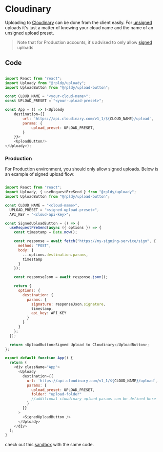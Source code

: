 # Cloudinary

Uploading to [Cloudinary](https://cloudinary.com) can be done from the client easily.
For [unsigned](https://cloudinary.com/documentation/upload_images#unsigned_upload) uploads it's just a matter of knowing your cloud name and the name of an unsigned upload preset.

> Note that for Production accounts, it's advised to only allow [signed](https://cloudinary.com/documentation/upload_images#generating_authentication_signatures) uploads

## Code

```javascript

import React from "react";
import Uploady from "@rpldy/uploady";
import UploadButton from "@rpldy/upload-button";

const CLOUD_NAME = "<your-cloud-name>";
const UPLOAD_PRESET = "<your-upload-preset>";

const App = () => (<Uploady
    destination={{ 
        url: `https://api.cloudinary.com/v1_1/${CLOUD_NAME}/upload`,
        params: {
            upload_preset: UPLOAD_PRESET,
        }
    }}>
    <UploadButton/>
</Uploady>);

```

### Production 

For Production environment, you should only allow signed uploads. 
Below is an example of signed upload flow:

```javascript

import React from "react";
import Uploady, { useRequestPreSend } from "@rpldy/uploady";
import UploadButton from "@rpldy/upload-button";

const CLOUD_NAME = "<cloud-name>",
  UPLOAD_PRESET = "<signed-upload-preset>",
  API_KEY = "<cloud-api-key>";

const SignedUploadButton = () => {
  useRequestPreSend(async ({ options }) => {
    const timestamp = Date.now();

    const response = await fetch("https://my-signing-service/sign", {
      method: "POST",
      body: {
        ...options.destination.params,
        timestamp
      }
    });

    const responseJson = await response.json();

    return {
      options: {
        destination: {
          params: {
            signature: responseJson.signature,
            timestamp,
            api_key: API_KEY
          }
        }
      }
    };
  });

  return <UploadButton>Signed Upload to Cloudinary</UploadButton>;
};

export default function App() {
  return (
    <div className="App">
      <Uploady
        destination={{
          url: `https://api.cloudinary.com/v1_1/${CLOUD_NAME}/upload`,
          params: {
            upload_preset: UPLOAD_PRESET,
            folder: "upload-folder"
            //additional cloudinary upload params can be defined here
          }
        }}
      >
        <SignedUploadButton />
      </Uploady>
    </div>
  );
}

```

check out this [sandbox](https://codesandbox.io/s/react-uploady-cloudinary-signed-sample-8tw8d) with the same code.
